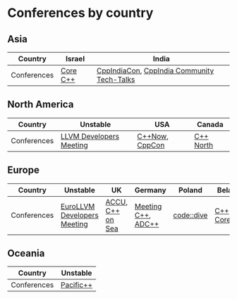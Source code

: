 # Conferences by country

## Asia

| Country | Israel | India |
| --- | --- | --- |
| Conferences | [Core C++](https://github.com/PatriotRossii/cpp-conferences/blob/master/conferences/corecpp.md) | [CppIndiaCon](https://github.com/PatriotRossii/cpp-conferences/blob/master/conferences/cppindiacon.md), [CppIndia Community Tech-Talks](https://github.com/PatriotRossii/cpp-conferences/blob/master/conferences/cppindiacommunitytechtalks.md) |


## North America

| Country | Unstable | USA | Canada |
| --- | --- | --- | --- |
| Conferences | [LLVM Developers Meeting](https://github.com/PatriotRossii/cpp-conferences/blob/master/conferences/llvm.md) | [C++Now](https://github.com/PatriotRossii/cpp-conferences/blob/master/conferences/cppnow.md), [CppCon](https://github.com/PatriotRossii/cpp-conferences/blob/master/conferences/cppcon.md) | [C++ North](https://github.com/PatriotRossii/cpp-conferences/blob/master/conferences/cppnorth.md) |


## Europe

| Country | Unstable | UK | Germany | Poland | Belarus | France | Russia | Italy | Romania
| --- | --- | --- | --- | --- | --- | --- | --- | --- | --- |
| Conferences | [EuroLLVM Developers Meeting](https://github.com/PatriotRossii/cpp-conferences/blob/master/conferences/llvm.md) | [ACCU](https://github.com/PatriotRossii/cpp-conferences/blob/master/conferences/accu.md), [C++ on Sea](https://github.com/PatriotRossii/cpp-conferences/blob/master/conferences/cpponsea.md) | [Meeting C++](https://github.com/PatriotRossii/cpp-conferences/blob/master/conferences/meetingcpp.md), [ADC++](https://github.com/PatriotRossii/cpp-conferences/blob/master/conferences/adcpp.md) | [code::dive](https://github.com/PatriotRossii/cpp-conferences/blob/master/conferences/codedive.md) | [C++ Corehard](https://github.com/PatriotRossii/cpp-conferences/blob/master/conferences/cppcorehard.md) | [CPPP](https://github.com/PatriotRossii/cpp-conferences/blob/master/conferences/cppp.md) | [C++ Russia](https://github.com/PatriotRossii/cpp-conferences/blob/master/conferences/cpprussia.md) | [Italian C++ Conference, C++ Day](https://github.com/PatriotRossii/cpp-conferences/blob/master/conferences/italiancpp.md) | [C++ Europe](https://github.com/PatriotRossii/cpp-conferences/blob/master/conferences/cppeurope.md) |

## Oceania

| Country | Unstable |
| --- | --- |
| Conferences | [Pacific++](https://github.com/PatriotRossii/cpp-conferences/blob/master/conferences/pacificpp.md) |
